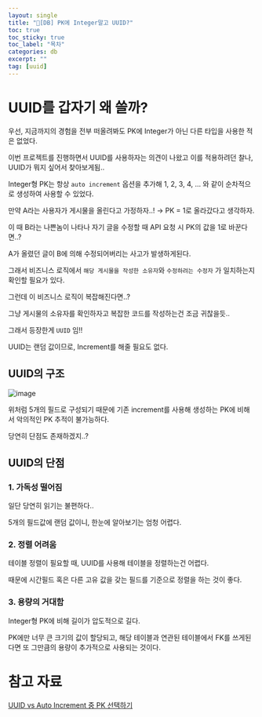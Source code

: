 ```yaml
---
layout: single
title: "📘[DB] PK에 Integer말고 UUID?"
toc: true
toc_sticky: true
toc_label: "목차"
categories: db
excerpt: ""
tag: [uuid]
---
```


# UUID를 갑자기 왜 쓸까?

우선, 지금까지의 경험을 전부 떠올려봐도 PK에 Integer가 아닌 다른 타입을 사용한 적은 없었다.

이번 프로젝트를 진행하면서 UUID를 사용하자는 의견이 나왔고 이를 적용하려던 찰나, UUID가 뭐지 싶어서 찾아보게됨..

Integer형 PK는 항상 `auto increment` 옵션을 추가해 1, 2, 3, 4, … 와 같이 순차적으로 생성하여 사용할 수 있었다.

만약 A라는 사용자가 게시물을 올린다고 가정하자..! → PK = 1로 올라갔다고 생각하자.

이 때 B라는 나쁜놈이 나타나 자기 글을 수정할 때 API 요청 시 PK의 값을 1로 바꾼다면..? 

A가 올렸던 글이 B에 의해 수정되어버리는 사고가 발생하게된다.

그래서 비즈니스 로직에서 `해당 게시물을 작성한 소유자`와 `수정하려는 수정자` 가 일치하는지 확인할 필요가 있다.

그런데 이 비즈니스 로직이 복잡해진다면..?

그냥 게시물의 소유자를 확인하자고 복잡한 코드를 작성하는건 조금 귀찮을듯..

그래서 등장한게 `UUID` 임!!

UUID는 랜덤 값이므로, Increment를 해줄 필요도 없다.

## UUID의 구조

![image](https://github.com/hellojunho/hellojunho.github.io/assets/104587537/55a54305-cd38-4cbf-a801-58fe9be0caf3)


위처럼 5개의 필드로 구성되기 때문에 기존 increment를 사용해 생성하는 PK에 비해서 악의적인 PK 추적이 불가능하다.

당연히 단점도 존재하겠지..?

## UUID의 단점

### 1. 가독성 떨어짐

일단 당연히 읽기는 불편하다..

5개의 필드값에 랜덤 값이니, 한눈에 알아보기는 엄청 어렵다.

### 2. 정렬 어려움

테이블 정렬이 필요할 때, UUID를 사용해 테이블을 정렬하는건 어렵다.

때문에 시간필드 혹은 다른 고유 값을 갖는 필드를 기준으로 정렬을 하는 것이 좋다.

### 3. 용량의 거대함

Integer형 PK에 비해 길이가 압도적으로 길다.

PK에만 너무 큰 크기의 값이 할당되고, 해당 테이블과 연관된 테이블에서 FK를 쓰게된다면 또 그만큼의 용량이 추가적으로 사용되는 것이다.

# 참고 자료

[UUID vs Auto Increment 중 PK 선택하기](https://stir.tistory.com/294)